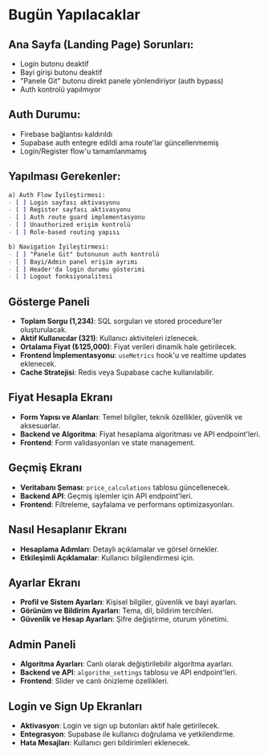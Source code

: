 # Bugün Yapılacaklar

## Ana Sayfa (Landing Page) Sorunları:
- Login butonu deaktif
- Bayi girişi butonu deaktif
- "Panele Git" butonu direkt panele yönlendiriyor (auth bypass)
- Auth kontrolü yapılmıyor

## Auth Durumu:
- Firebase bağlantısı kaldırıldı
- Supabase auth entegre edildi ama route'lar güncellenmemiş
- Login/Register flow'u tamamlanmamış

## Yapılması Gerekenler:
```markdown
a) Auth Flow İyileştirmesi:
- [ ] Login sayfası aktivasyonu
- [ ] Register sayfası aktivasyonu
- [ ] Auth route guard implementasyonu
- [ ] Unauthorized erişim kontrolü
- [ ] Role-based routing yapısı

b) Navigation İyileştirmesi:
- [ ] "Panele Git" butonunun auth kontrolü
- [ ] Bayi/Admin panel erişim ayrımı
- [ ] Header'da login durumu gösterimi
- [ ] Logout fonksiyonalitesi
```

## Gösterge Paneli
- **Toplam Sorgu (1,234)**: SQL sorguları ve stored procedure'ler oluşturulacak.
- **Aktif Kullanıcılar (321)**: Kullanıcı aktiviteleri izlenecek.
- **Ortalama Fiyat (₺125,000)**: Fiyat verileri dinamik hale getirilecek.
- **Frontend İmplementasyonu**: `useMetrics` hook'u ve realtime updates eklenecek.
- **Cache Stratejisi**: Redis veya Supabase cache kullanılabilir.

## Fiyat Hesapla Ekranı
- **Form Yapısı ve Alanları**: Temel bilgiler, teknik özellikler, güvenlik ve aksesuarlar.
- **Backend ve Algoritma**: Fiyat hesaplama algoritması ve API endpoint'leri.
- **Frontend**: Form validasyonları ve state management.

## Geçmiş Ekranı
- **Veritabanı Şeması**: `price_calculations` tablosu güncellenecek.
- **Backend API**: Geçmiş işlemler için API endpoint'leri.
- **Frontend**: Filtreleme, sayfalama ve performans optimizasyonları.

## Nasıl Hesaplanır Ekranı
- **Hesaplama Adımları**: Detaylı açıklamalar ve görsel örnekler.
- **Etkileşimli Açıklamalar**: Kullanıcı bilgilendirmesi için.

## Ayarlar Ekranı
- **Profil ve Sistem Ayarları**: Kişisel bilgiler, güvenlik ve bayi ayarları.
- **Görünüm ve Bildirim Ayarları**: Tema, dil, bildirim tercihleri.
- **Güvenlik ve Hesap Ayarları**: Şifre değiştirme, oturum yönetimi.

## Admin Paneli
- **Algoritma Ayarları**: Canlı olarak değiştirilebilir algoritma ayarları.
- **Backend ve API**: `algorithm_settings` tablosu ve API endpoint'leri.
- **Frontend**: Slider ve canlı önizleme özellikleri.

## Login ve Sign Up Ekranları
- **Aktivasyon**: Login ve sign up butonları aktif hale getirilecek.
- **Entegrasyon**: Supabase ile kullanıcı doğrulama ve yetkilendirme.
- **Hata Mesajları**: Kullanıcı geri bildirimleri eklenecek. 